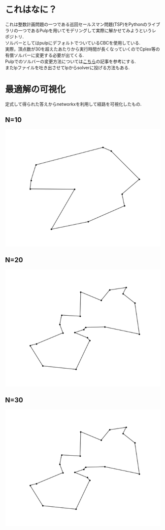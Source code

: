 # これはなに？
これは整数計画問題の一つである巡回セールスマン問題(TSP)をPythonのライブラリの一つであるPulpを用いてモデリングして実際に解かせてみようというレポジトリ.  
ソルバーとしてはpulpにデフォルトでついているCBCを使用している.  
実際，頂点数が30を超えたあたりから実行時間が長くなっていくのでCplex等の有償ソルバーに変更する必要が出てくる.  
Pulpでのソルバーの変更方法については[こちら](http://inarizuuuushi.hatenablog.com/entry/2019/03/07/090000)の記事を参考にする.  
またlpファイルを吐き出させてlpからsolverに投げる方法もある.  

# 最適解の可視化  
定式して得られた答えからnetworkxを利用して経路を可視化したもの.  
## N=10
![N10](/Picture/N10.png)
## N=20
![N20](/Picture/N20.png)
## N=30
![N30](/Picture/N20.png)
